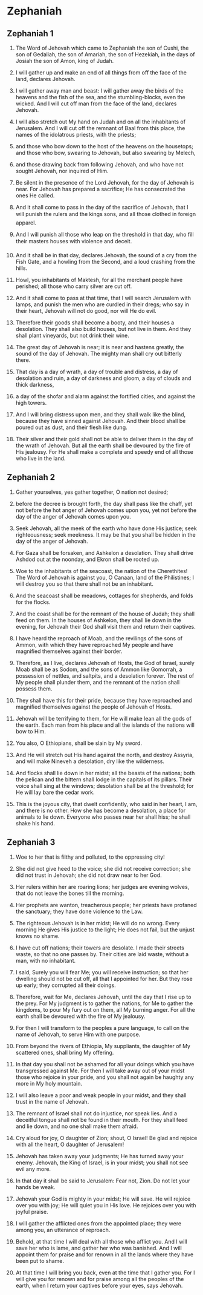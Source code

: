 # Zephaniah

## Zephaniah 1

1. The Word of Jehovah which came to Zephaniah the son of Cushi, the son of Gedaliah, the son of Amariah, the son of Hezekiah, in the days of Josiah the son of Amon, king of Judah.

2. I will gather up and make an end of all things from off the face of the land, declares Jehovah.

3. I will gather away man and beast: I will gather away the birds of the heavens and the fish of the sea, and the stumbling-blocks, even the wicked. And I will cut off man from the face of the land, declares Jehovah.

4. I will also stretch out My hand on Judah and on all the inhabitants of Jerusalem. And I will cut off the remnant of Baal from this place, the names of the idolatrous priests, with the priests;

5. and those who bow down to the host of the heavens on the housetops; and those who bow, swearing to Jehovah, but also swearing by Melech,

6. and those drawing back from following Jehovah, and who have not sought Jehovah, nor inquired of Him.

7. Be silent in the presence of the Lord Jehovah, for the day of Jehovah is near. For Jehovah has prepared a sacrifice; He has consecrated the ones He called.

8. And it shall come to pass in the day of the sacrifice of Jehovah, that I will punish the rulers and the kings sons, and all those clothed in foreign apparel.

9. And I will punish all those who leap on the threshold in that day, who fill their masters houses with violence and deceit.

10. And it shall be in that day, declares Jehovah, the sound of a cry from the Fish Gate, and a howling from the Second, and a loud crashing from the hills.

11. Howl, you inhabitants of Maktesh, for all the merchant people have perished; all those who carry silver are cut off.

12. And it shall come to pass at that time, that I will search Jerusalem with lamps, and punish the men who are curdled in their dregs; who say in their heart, Jehovah will not do good, nor will He do evil.

13. Therefore their goods shall become a booty, and their houses a desolation. They shall also build houses, but not live in them. And they shall plant vineyards, but not drink their wine.

14. The great day of Jehovah is near; it is near and hastens greatly, the sound of the day of Jehovah. The mighty man shall cry out bitterly there.

15. That day is a day of wrath, a day of trouble and distress, a day of desolation and ruin, a day of darkness and gloom, a day of clouds and thick darkness,

16. a day of the shofar and alarm against the fortified cities, and against the high towers.

17. And I will bring distress upon men, and they shall walk like the blind, because they have sinned against Jehovah. And their blood shall be poured out as dust, and their flesh like dung.

18. Their silver and their gold shall not be able to deliver them in the day of the wrath of Jehovah. But all the earth shall be devoured by the fire of His jealousy. For He shall make a complete and speedy end of all those who live in the land.

## Zephaniah 2

1. Gather yourselves, yes gather together, O nation not desired;

2. before the decree is brought forth, the day shall pass like the chaff, yet not before the hot anger of Jehovah comes upon you, yet not before the day of the anger of Jehovah comes upon you.

3. Seek Jehovah, all the meek of the earth who have done His justice; seek righteousness; seek meekness. It may be that you shall be hidden in the day of the anger of Jehovah.

4. For Gaza shall be forsaken, and Ashkelon a desolation. They shall drive Ashdod out at the noonday, and Ekron shall be rooted up.

5. Woe to the inhabitants of the seacoast, the nation of the Cherethites! The Word of Jehovah is against you, O Canaan, land of the Philistines; I will destroy you so that there shall not be an inhabitant.

6. And the seacoast shall be meadows, cottages for shepherds, and folds for the flocks.

7. And the coast shall be for the remnant of the house of Judah; they shall feed on them. In the houses of Ashkelon, they shall lie down in the evening, for Jehovah their God shall visit them and return their captives.

8. I have heard the reproach of Moab, and the revilings of the sons of Ammon, with which they have reproached My people and have magnified themselves against their border.

9. Therefore, as I live, declares Jehovah of Hosts, the God of Israel, surely Moab shall be as Sodom, and the sons of Ammon like Gomorrah, a possession of nettles, and saltpits, and a desolation forever. The rest of My people shall plunder them, and the remnant of the nation shall possess them.

10. They shall have this for their pride, because they have reproached and magnified themselves against the people of Jehovah of Hosts.

11. Jehovah will be terrifying to them, for He will make lean all the gods of the earth. Each man from his place and all the islands of the nations will bow to Him.

12. You also, O Ethiopians, shall be slain by My sword.

13. And He will stretch out His hand against the north, and destroy Assyria, and will make Nineveh a desolation, dry like the wilderness.

14. And flocks shall lie down in her midst; all the beasts of the nations; both the pelican and the bittern shall lodge in the capitals of its pillars. Their voice shall sing at the windows; desolation shall be at the threshold; for He will lay bare the cedar work.

15. This is the joyous city, that dwelt confidently, who said in her heart, I am, and there is no other. How she has become a desolation, a place for animals to lie down. Everyone who passes near her shall hiss; he shall shake his hand.

## Zephaniah 3

1. Woe to her that is filthy and polluted, to the oppressing city!

2. She did not give heed to the voice; she did not receive correction; she did not trust in Jehovah; she did not draw near to her God.

3. Her rulers within her are roaring lions; her judges are evening wolves, that do not leave the bones till the morning.

4. Her prophets are wanton, treacherous people; her priests have profaned the sanctuary; they have done violence to the Law.

5. The righteous Jehovah is in her midst; He will do no wrong. Every morning He gives His justice to the light; He does not fail, but the unjust knows no shame.

6. I have cut off nations; their towers are desolate. I made their streets waste, so that no one passes by. Their cities are laid waste, without a man, with no inhabitant.

7. I said, Surely you will fear Me; you will receive instruction; so that her dwelling should not be cut off, all that I appointed for her. But they rose up early; they corrupted all their doings.

8. Therefore, wait for Me, declares Jehovah, until the day that I rise up to the prey. For My judgment is to gather the nations, for Me to gather the kingdoms, to pour My fury out on them, all My burning anger. For all the earth shall be devoured with the fire of My jealousy.

9. For then I will transform to the peoples a pure language, to call on the name of Jehovah, to serve Him with one purpose.

10. From beyond the rivers of Ethiopia, My suppliants, the daughter of My scattered ones, shall bring My offering.

11. In that day you shall not be ashamed for all your doings which you have transgressed against Me. For then I will take away out of your midst those who rejoice in your pride, and you shall not again be haughty any more in My holy mountain.

12. I will also leave a poor and weak people in your midst, and they shall trust in the name of Jehovah.

13. The remnant of Israel shall not do injustice, nor speak lies. And a deceitful tongue shall not be found in their mouth. For they shall feed and lie down, and no one shall make them afraid.

14. Cry aloud for joy, O daughter of Zion; shout, O Israel! Be glad and rejoice with all the heart, O daughter of Jerusalem!

15. Jehovah has taken away your judgments; He has turned away your enemy. Jehovah, the King of Israel, is in your midst; you shall not see evil any more.

16. In that day it shall be said to Jerusalem: Fear not, Zion. Do not let your hands be weak.

17. Jehovah your God is mighty in your midst; He will save. He will rejoice over you with joy; He will quiet you in His love. He rejoices over you with joyful praise.

18. I will gather the afflicted ones from the appointed place; they were among you, an utterance of reproach.

19. Behold, at that time I will deal with all those who afflict you. And I will save her who is lame, and gather her who was banished. And I will appoint them for praise and for renown in all the lands where they have been put to shame.

20. At that time I will bring you back, even at the time that I gather you. For I will give you for renown and for praise among all the peoples of the earth, when I return your captives before your eyes, says Jehovah.

